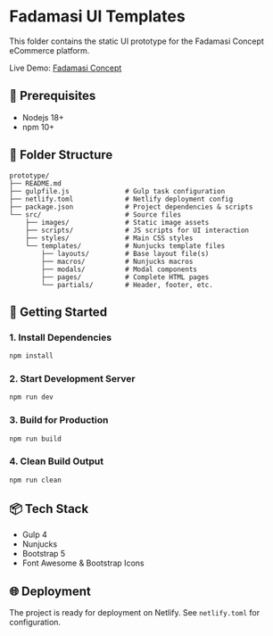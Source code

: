# Fadamasi UI Templates

This folder contains the static UI prototype for the Fadamasi Concept eCommerce platform.

Live Demo: [Fadamasi Concept](https://fadamasi.netlify.app)

## 🔮 Prerequisites

- Nodejs 18+
- npm 10+

## 📁 Folder Structure

```
prototype/
├── README.md
├── gulpfile.js              # Gulp task configuration
├── netlify.toml             # Netlify deployment config
├── package.json             # Project dependencies & scripts
└── src/                     # Source files
    ├── images/              # Static image assets
    ├── scripts/             # JS scripts for UI interaction
    ├── styles/              # Main CSS styles
    └── templates/           # Nunjucks template files
        ├── layouts/         # Base layout file(s)
        ├── macros/          # Nunjucks macros
        ├── modals/          # Modal components
        ├── pages/           # Complete HTML pages
        └── partials/        # Header, footer, etc.
```

## 🚀 Getting Started

### 1. Install Dependencies

```bash
npm install
```

### 2. Start Development Server

```bash
npm run dev
```

### 3. Build for Production

```bash
npm run build
```

### 4. Clean Build Output

```bash
npm run clean
```

## 📦 Tech Stack

- Gulp 4
- Nunjucks
- Bootstrap 5
- Font Awesome & Bootstrap Icons

## 🌐 Deployment

The project is ready for deployment on Netlify. See `netlify.toml` for configuration.
